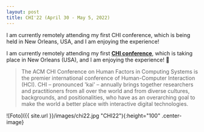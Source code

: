 ```yaml
---
layout: post
title: CHI'22 (April 30 - May 5, 2022)
---
```


I am currently remotely attending my first CHI conference, which is being held in New Orleans, USA, and I am enjoying the experience! 

I am currently remotely attending my first <strong><a href="https://chi2022.acm.org/" target="_blank" rel="noopener">CHI conference</a></strong>, which is taking place in New Orleans (USA), and I am enjoying the experience! &#129321;

<blockquote>
The ACM CHI Conference on Human Factors in Computing Systems is the premier international conference of Human-Computer Interaction (HCI). 
CHI – pronounced 'kai' – annually brings together researchers and practitioners from all over the world and from diverse cultures, backgrounds, 
and positionalities, who have as an overarching goal to make the world a better place with interactive digital technologies.
</blockquote>

![Foto]({{ site.url }}/images/chi22.jpg "CHI22"){:height="100" .center-image}
